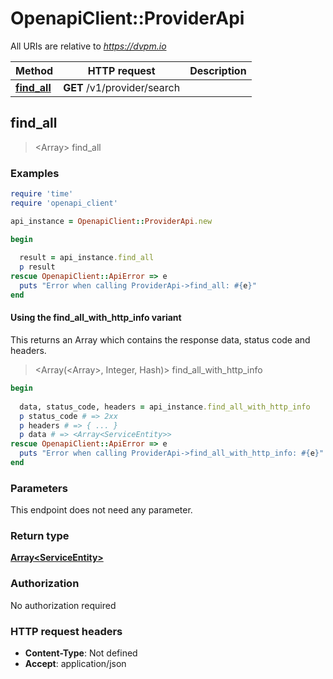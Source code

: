 # OpenapiClient::ProviderApi

All URIs are relative to *https://dvpm.io*

| Method | HTTP request | Description |
| ------ | ------------ | ----------- |
| [**find_all**](ProviderApi.md#find_all) | **GET** /v1/provider/search |  |


## find_all

> <Array<ServiceEntity>> find_all



### Examples

```ruby
require 'time'
require 'openapi_client'

api_instance = OpenapiClient::ProviderApi.new

begin
  
  result = api_instance.find_all
  p result
rescue OpenapiClient::ApiError => e
  puts "Error when calling ProviderApi->find_all: #{e}"
end
```

#### Using the find_all_with_http_info variant

This returns an Array which contains the response data, status code and headers.

> <Array(<Array<ServiceEntity>>, Integer, Hash)> find_all_with_http_info

```ruby
begin
  
  data, status_code, headers = api_instance.find_all_with_http_info
  p status_code # => 2xx
  p headers # => { ... }
  p data # => <Array<ServiceEntity>>
rescue OpenapiClient::ApiError => e
  puts "Error when calling ProviderApi->find_all_with_http_info: #{e}"
end
```

### Parameters

This endpoint does not need any parameter.

### Return type

[**Array&lt;ServiceEntity&gt;**](ServiceEntity.md)

### Authorization

No authorization required

### HTTP request headers

- **Content-Type**: Not defined
- **Accept**: application/json

